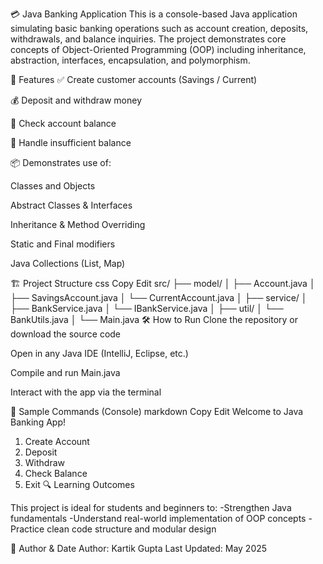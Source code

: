 💳 Java Banking Application
This is a console-based Java application simulating basic banking operations such as account creation, deposits, withdrawals, and balance inquiries. The project demonstrates core concepts of Object-Oriented Programming (OOP) including inheritance, abstraction, interfaces, encapsulation, and polymorphism.

📂 Features
✅ Create customer accounts (Savings / Current)

💰 Deposit and withdraw money

🧾 Check account balance

🚫 Handle insufficient balance

📦 Demonstrates use of:

Classes and Objects

Abstract Classes & Interfaces

Inheritance & Method Overriding

Static and Final modifiers

Java Collections (List, Map)

🏗️ Project Structure
css
Copy
Edit
src/
├── model/
│   ├── Account.java
│   ├── SavingsAccount.java
│   └── CurrentAccount.java
│
├── service/
│   ├── BankService.java
│   └── IBankService.java
│
├── util/
│   └── BankUtils.java
│
└── Main.java
🛠️ How to Run
Clone the repository or download the source code

Open in any Java IDE (IntelliJ, Eclipse, etc.)

Compile and run Main.java

Interact with the app via the terminal

🧪 Sample Commands (Console)
markdown
Copy
Edit
Welcome to Java Banking App!
1. Create Account
2. Deposit
3. Withdraw
4. Check Balance
5. Exit
🔍 Learning Outcomes


This project is ideal for students and beginners to:
-Strengthen Java fundamentals
-Understand real-world implementation of OOP concepts
-Practice clean code structure and modular design

📅 Author & Date
Author: Kartik Gupta
Last Updated: May 2025


